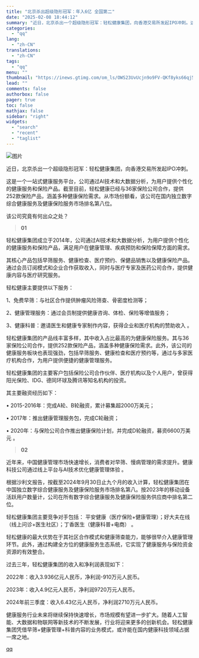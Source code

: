 ```yaml
---
title: "北京杀出超级隐形冠军：年入6亿 全国第二"
date: "2025-02-08 18:44:12"
summary: "近日，北京杀出一个超级隐形冠军：轻松健康集团，向香港交易所发起IPO冲刺。这是一个一站式健康服务平台..."
categories:
  - "qq"
lang:
  - "zh-CN"
translations:
  - "zh-CN"
tags:
  - "qq"
menu: ""
thumbnail: "https://inews.gtimg.com/om_ls/OWS23UvUcjn9o9FV-QKf8yks66qj5lVsGX9mxXkc7YKxEAA_640360/0"
lead: ""
comments: false
authorbox: false
pager: true
toc: false
mathjax: false
sidebar: "right"
widgets:
  - "search"
  - "recent"
  - "taglist"
---
```


![图片](https://inews.gtimg.com/om_bt/Owe7FjVRKRQNF7TgP2mENPEbE08qYiGkx4FfmBT-u3yZIAA/641)

近日，北京杀出一个超级隐形冠军：轻松健康集团，向香港交易所发起IPO冲刺。

这是一个一站式健康服务平台，公司通过AI技术和大数据分析，为用户提供个性化的健康服务和保险产品。截至目前，轻松健康已经与36家保险公司合作，提供252款保险产品，涵盖多种健康保险需求。从市场份额看，该公司在国内独立数字综合健康服务及健康保险服务市场排名第八位。

该公司究竟有何出众之处？

> **01**

轻松健康集团成立于2014年，公司通过AI技术和大数据分析，为用户提供个性化的健康服务和保险产品，满足用户在健康管理、疾病预防和保险保障方面的需求。

其核心产品包括早筛服务、健康检查、医疗预约、保健品销售以及健康保险产品。通过会员订阅模式和企业合作获取收入，同时与医疗专家及医药公司合作，提供健康内容与医疗研究服务。

轻松健康主要提供以下服务：

1、免费早筛：与社区合作提供肿瘤风险筛查、骨密度检测等；

2、健康管理服务：通过会员制提供健康咨询、体检、保险等增值服务；

3、健康科普：邀请医生和健康专家制作内容，获得企业和医疗机构的赞助收入 。

轻松健康集团的产品线丰富多样，其中收入占比最高的为健康保险服务。其与36家保险公司合作，提供252款保险产品，涵盖多种健康保险需求。此外，该公司的健康服务板块也表现强劲，包括早筛服务、健康检查和医疗预约等，通过与多家医疗机构合作，为用户提供便捷的健康管理服务。

轻松健康集团的主要客户包括保险公司合作伙伴、医疗机构以及个人用户，曾获得阳光保险、IDG、德同环球及腾讯等知名机构的投资。

其主要融资经历如下：

• 2015-2016年：完成A轮、B轮融资，累计募集超2000万美元；

• 2017年：推出健康管理服务包，完成C轮融资；

• 2020年：与保险公司合作推出健康保险计划，并完成D轮融资，募资6600万美元 。

> **02**

近年来，中国健康管理市场快速增长，消费者对早筛、慢病管理的需求提升。健康科技公司通过线上平台与AI技术优化健康管理体验 。

根据沙利文报告，按截至2024年9月30日止九个月的收入计算，轻松健康集团在中国独立数字综合健康服务及健康保险服务市场排名第八。按2023年的移动设备活跃用户数量计，公司在所有数字综合健康服务及健康保险服务供应商中排名第二位。

轻松健康集团主要竞争对手包括： 平安健康（医疗保险+健康管理）；好大夫在线（线上问诊+医生社区）；丁香医生（健康科普+电商） 。

轻松健康的最大优势在于其社区合作模式和健康筛查能力，能够很早介入健康管理环节。此外，通过构建全方位的健康服务生态系统，它实现了健康服务与保险资金资源的有效整合。

过去三年，轻松健康集团的收入和净利润表现如下：

2022年：收入3.936亿元人民币，净利润-910万元人民币。

2023年：收入4.9亿元人民币，净利润9720万元人民币。

2024年前三季度：收入6.43亿元人民币，净利润2710万元人民币。

健康服务行业未来将继续保持快速增长，市场规模有望进一步扩大。随着人工智能、大数据和物联网等新技术的不断发展，行业将迎来更多的创新机会。轻松健康集团凭借早筛+健康管理+科普内容的业务模式，或许能在国内健康科技领域占据一席之地。

[qq](https://new.qq.com/rain/a/20250208A07D4P00)
